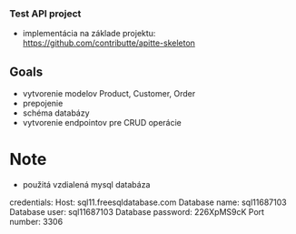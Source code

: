 ### Test API project

- implementácia na základe projektu: https://github.com/contributte/apitte-skeleton

## Goals
- vytvorenie modelov Product, Customer, Order
- prepojenie
- schéma databázy
- vytvorenie endpointov pre CRUD operácie

# Note
- použitá vzdialená mysql databáza

credentials:
Host: sql11.freesqldatabase.com
Database name: sql11687103
Database user: sql11687103
Database password: 226XpMS9cK
Port number: 3306
